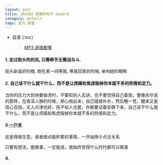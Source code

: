 ```yaml
---
layout: post  
title: 202402 安静的句子 byword
category: default  
tags: 定力 财富
---
```

* 目录
{:toc}  

   > [MP3 道理都懂 ](https://music.163.com/song?id=2109691037&userid=29561030)
   

#### 1. 走过街头吹的风, 只需牵手无需战与斗.  
  街头新盖好的楼, 她在某一间等我, 等我回家的时候, 亲吻她的眼眸

#### 2. 自己该干什么就干什么，而不是让烦躁和焦虑毁掉你本就不多的热情和定力。  
  当你的压力大到快要崩溃时，不要和别人去讲，也不要觉得自己委屈，要像余华说的那样，在夜深人静的时候，把心掏出来，自己缝缝补补，然后睡一觉，醒来又是信心百倍。无人问津也好，技不如人也罢，你都要试着安静下来，自己该干什么就干什么，而不是让烦躁和焦虑毁掉你本就不多的热情和定力。  

#### 3.[一户禾](https://chorder.net/2024/02/29/%E5%9B%9B%E5%B9%B4%E5%90%8E%E5%86%8D%E8%A7%81/) 
  还是得做生意，或者做点能积累的事情，一开始挣少点没关系  

  只要有想法，能做事，一定能成，我始终觉得什么时代都可以做事  

#### 4.
